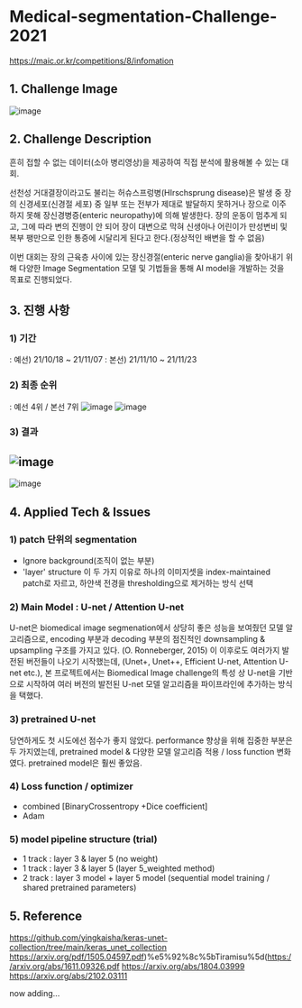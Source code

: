 # Medical-segmentation-Challenge-2021
https://maic.or.kr/competitions/8/infomation 

## 1. Challenge Image
![image](https://user-images.githubusercontent.com/77380467/148221025-6674aaf1-d382-4c1b-95e5-a4456c31a18b.png)


## 2. Challenge Description
흔히 접할 수 없는 데이터(소아 병리영상)을 제공하여 직접 분석에 활용해볼 수 있는 대회.

선천성 거대결장이라고도 불리는 허슈스프렁병(HIrschsprung disease)은 발생 중 장의 신경세포(신경절 세포) 중 일부 또는 전부가 제대로 발달하지 못하거나 장으로 이주하지 못해 장신경병증(enteric neuropathy)에 의해 발생한다. 장의 운동이 멈추게 되고, 그에 따라 변의 진행이 안 되어 장이 대변으로 막혀 신생아나 어린이가 만성변비 및 복부 팽만으로 인한 통증에 시달리게 된다고 한다.(정상적인 배변을 할 수 없음) 

이번 대회는 장의 근육층 사이에 있는 장신경절(enteric nerve ganglia)을 찾아내기 위해 다양한 Image Segmentation 모델 및 기법들을 통해 AI model을 개발하는 것을 목표로 진행되었다.

## 3. 진행 사항
### 1) 기간 
: 예선) 21/10/18 ~ 21/11/07
: 본선) 21/11/10 ~ 21/11/23

### 2) 최종 순위
: 예선 4위 / 본선 7위
![image](https://user-images.githubusercontent.com/77380467/148221789-26491f76-46b4-4fa1-8178-ec7ca5a9e09a.png)
![image](https://user-images.githubusercontent.com/77380467/148221925-5ff6e01a-d0a1-4774-8ba5-5b23d6f82d1a.png)

### 3) 결과 
![image](https://user-images.githubusercontent.com/77380467/148221995-ac84a83d-0dc4-4d45-870f-ee1c19ed0469.png)
-------
![image](https://user-images.githubusercontent.com/77380467/148222022-83409842-2a7f-4e5f-bd93-ca4c084b8540.png)


## 4. Applied Tech & Issues
### 1) patch 단위의 segmentation
- Ignore background(조직이 없는 부분) 
- 'layer' structure
이 두 가지 이유로 하나의 이미지셋을 index-maintained patch로 자르고, 하얀색 전경을 thresholding으로 제거하는 방식 선택

### 2) Main Model : U-net / Attention U-net 
U-net은 biomedical image segmenation에서 상당히 좋은 성능을 보여줬던 모델 알고리즘으로, encoding 부분과 decoding 부분의 점진적인 downsampling & upsampling 구조를 가지고 있다. (O. Ronneberger, 2015)
이 이후로도 여러가지 발전된 버전들이 나오기 시작했는데, (Unet+, Unet++, Efficient U-net, Attention U-net etc.), 본 프로젝트에서는 Biomedical Image challenge의 특성 상 U-net을 기반으로 시작하여 여러 버전의 발전된 U-net 모델 알고리즘을 파이프라인에 추가하는 방식을 택했다. 

### 3) pretrained U-net
당연하게도 첫 시도에선 점수가 좋지 않았다.
performance 향상을 위해 집중한 부분은 두 가지였는데, pretrained model & 다양한 모델 알고리즘 적용 / loss function 변화 였다. pretrained model은 훨씬 좋았음.

### 4) Loss function / optimizer
- combined [BinaryCrossentropy +Dice coefficient] 
- Adam 

### 5) model pipeline structure (trial)
- 1 track : layer 3 & layer 5 (no weight)
- 1 track : layer 3 & layer 5 (layer 5_weighted method)
- 2 track : layer 3 model + layer 5 model (sequential model training / shared pretrained parameters)


## 5. Reference 
https://github.com/yingkaisha/keras-unet-collection/tree/main/keras_unet_collection
https://arxiv.org/pdf/1505.04597.pdf)%e5%92%8c%5bTiramisu%5d(https://arxiv.org/abs/1611.09326.pdf
https://arxiv.org/abs/1804.03999
https://arxiv.org/abs/2102.03111

now adding...

